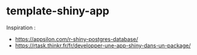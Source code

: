# template-shiny-app 

Inspiration : 

- https://appsilon.com/r-shiny-postgres-database/
- https://rtask.thinkr.fr/fr/developper-une-app-shiny-dans-un-package/
